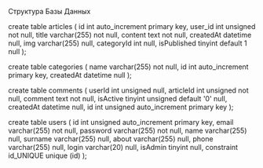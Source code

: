 Структура Базы Данных

create table articles
(
    id          int auto_increment
        primary key,
    user_id     int unsigned      not null,
    title       varchar(255)      not null,
    content     text              not null,
    createdAt   datetime          null,
    img         varchar(255)      null,
    categoryId  int               null,
    isPublished tinyint default 1 null
);

create table categories
(
    name      varchar(255) not null,
    id        int auto_increment
        primary key,
    createdAt datetime     null
);

create table comments
(
    userId    int unsigned                 null,
    articleId int unsigned                 not null,
    comment   text                         not null,
    isActive  tinyint unsigned default '0' null,
    createdAt datetime                     null,
    id        int unsigned auto_increment
        primary key
);

create table users
(
    id       int unsigned auto_increment
        primary key,
    email    varchar(255) not null,
    password varchar(255) not null,
    name     varchar(255) null,
    surname  varchar(255) null,
    about    varchar(255) null,
    phone    varchar(255) null,
    login    varchar(20)  null,
    isAdmin  tinyint      null,
    constraint id_UNIQUE
        unique (id)
);
